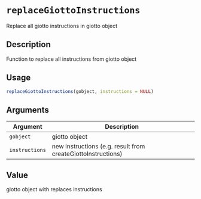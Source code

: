 # `replaceGiottoInstructions`

Replace all giotto instructions in giotto object


## Description

Function to replace all instructions from giotto object


## Usage

```r
replaceGiottoInstructions(gobject, instructions = NULL)
```


## Arguments

Argument      |Description
------------- |----------------
`gobject`     |     giotto object
`instructions`     |     new instructions (e.g. result from createGiottoInstructions)


## Value

giotto object with replaces instructions


